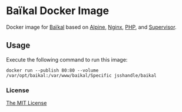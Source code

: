 # Baïkal Docker Image

Docker image for [Baïkal][1] based on [Alpine][2], [Nginx][3], [PHP][4], and [Supervisor][5].

## Usage

Execute the following command to run this image:

```shell
docker run --publish 80:80 --volume /var/opt/baikal:/var/www/baikal/Specific jsshandle/baikal
```

### License

[The MIT License](LICENSE)

[1]: http://sabre.io/baikal/
[2]: https://github.com/gliderlabs/docker-alpine
[3]: https://www.nginx.com/
[4]: http://php.net/
[5]: http://supervisord.org/
